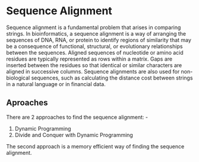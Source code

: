 # Sequence Alignment

Sequence alignment is a fundamental problem that arises in comparing strings. In bioinformatics, a sequence alignment is a way of arranging the sequences of DNA, RNA, or protein to identify regions of similarity that may be a consequence of functional, structural, or evolutionary relationships between the sequences. Aligned sequences of nucleotide or amino acid residues are typically represented as rows within a matrix. Gaps are inserted between the residues so that identical or similar characters are aligned in successive columns. Sequence alignments are also used for non-biological sequences, such as calculating the distance cost between strings in a natural language or in financial data.

## Aproaches

There are 2 approaches to find the sequence alignment: -
1. Dynamic Programming
2. Divide and Conquer with Dynamic Programming

The second approach is a memory efficient way of finding the sequence alignment.
